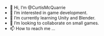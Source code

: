 - 👋 Hi, I’m @CurtisMcQuarrie
- 👀 I’m interested in game development.
- 🌱 I’m currently learning Unity and Blender.
- 💞️ I’m looking to collaborate on small games.
- 📫 How to reach me ...

<!---
RockettingTurtle/RockettingTurtle is a ✨ special ✨ repository because its `README.md` (this file) appears on your GitHub profile.
You can click the Preview link to take a look at your changes.
--->
